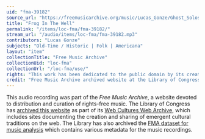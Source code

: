 ```yaml
---
uid: "fma-39182"
source_url: "https://freemusicarchive.org/music/Lucas_Gonze/Ghost_Solos/LGonze-GhostSolos-FrogInTheWell"
title: "Frog In The Well"
permalink: "/items/loc-fma/fma-39182/"
stream_url: "/audio/items/loc-fma/fma-39182.mp3"
contributors: "Lucas Gonze"
subjects: "Old-Time / Historic | Folk | Americana"
layout: "item"
collectionTitle: "Free Music Archive"
collectionUid: "loc-fma"
collectionUrl: "/loc-fma/use/"
rights: "This work has been dedicated to the public domain by its creator, thus is free to use and reuse without restriction. You can copy, modify, distribute and perform the work, even for commercial purposes, all without asking permission. Attribution is recommended but not required."
credit: "Free Music Archive archived website at the Library of Congress, Web Archives Division."
---
```


This audio recording was part of the _Free Music Archive_, a website devoted to distribution and curation of rights-free music. The Library of Congress has [archived this website](https://www.loc.gov/item/lcwaN0026492/) as part of its [Web Cultures Web Archive](https://www.loc.gov/collections/web-cultures-web-archive/about-this-collection/), which includes sites documenting the creation and sharing of emergent cultural traditions on the web. The Library has also archived the [FMA dataset for music analysis](https://catalog.loc.gov/vwebv/search?searchCode=LCCN&searchArg=2018655052&searchType=1&permalink=y) which contains various metadata for the music recordings.
